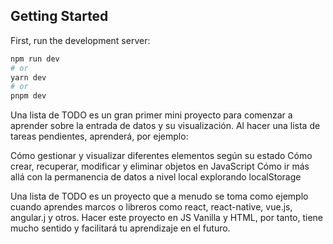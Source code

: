
## Getting Started

First, run the development server:

```bash
npm run dev
# or
yarn dev
# or
pnpm dev
```

Una lista de TODO es un gran primer mini proyecto para comenzar a aprender sobre la entrada de datos y su visualización. Al hacer una lista de tareas pendientes, aprenderá, por ejemplo:

Cómo gestionar y visualizar diferentes elementos según su estado
Cómo crear, recuperar, modificar y eliminar objetos en JavaScript
Cómo ir más allá con la permanencia de datos a nivel local explorando localStorage

Una lista de TODO es un proyecto que a menudo se toma como ejemplo cuando aprendes marcos o libreros como react, react-native, vue.js, angular.j y otros. Hacer este proyecto en JS Vanilla y HTML, por tanto, tiene mucho sentido y facilitará tu aprendizaje en el futuro.